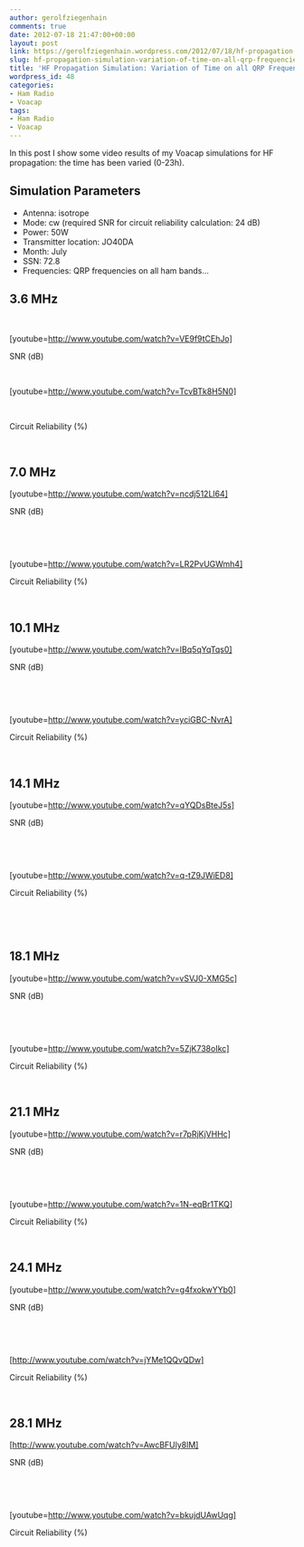 ```yaml
---
author: gerolfziegenhain
comments: true
date: 2012-07-18 21:47:00+00:00
layout: post
link: https://gerolfziegenhain.wordpress.com/2012/07/18/hf-propagation-simulation-variation-of-time-on-all-qrp-frequencies/
slug: hf-propagation-simulation-variation-of-time-on-all-qrp-frequencies
title: 'HF Propagation Simulation: Variation of Time on all QRP Frequencies'
wordpress_id: 48
categories:
- Ham Radio
- Voacap
tags:
- Ham Radio
- Voacap
---
```


In this post I show some video results of my Voacap simulations for HF propagation: the time has been varied (0-23h).

## Simulation Parameters

  * Antenna: isotrope
  * Mode: cw (required SNR for circuit reliability calculation: 24 dB)
  * Power: 50W
  * Transmitter location: JO40DA
  * Month: July
  * SSN: 72.8
  * Frequencies: QRP frequencies on all ham bands...

## 3.6 MHz

 

[youtube=http://www.youtube.com/watch?v=VE9f9tCEhJo]

SNR (dB)

 

[youtube=http://www.youtube.com/watch?v=TcvBTk8H5N0]

 

Circuit Reliability (%)

 

## 7.0 MHz

[youtube=http://www.youtube.com/watch?v=ncdj512Ll64]

SNR (dB)

 

 

[youtube=http://www.youtube.com/watch?v=LR2PvUGWmh4]

Circuit Reliability (%)

 

## 10.1 MHz

[youtube=http://www.youtube.com/watch?v=IBq5qYqTqs0]

SNR (dB)

 

 

[youtube=http://www.youtube.com/watch?v=yciGBC-NvrA]

Circuit Reliability (%)

 

## 14.1 MHz

[youtube=http://www.youtube.com/watch?v=qYQDsBteJ5s]

SNR (dB)

 

 

[youtube=http://www.youtube.com/watch?v=q-tZ9JWiED8]

Circuit Reliability (%)

 

 

## 18.1 MHz

[youtube=http://www.youtube.com/watch?v=vSVJ0-XMG5c]

SNR (dB)

 

 

[youtube=http://www.youtube.com/watch?v=5ZjK738oIkc]

Circuit Reliability (%)

 

## 21.1 MHz

[youtube=http://www.youtube.com/watch?v=r7pRjKjVHHc]

SNR (dB)

 

 

[youtube=http://www.youtube.com/watch?v=1N-eqBr1TKQ]

Circuit Reliability (%)

 

## 24.1 MHz

[youtube=http://www.youtube.com/watch?v=g4fxokwYYb0]

SNR (dB)

 

 

[http://www.youtube.com/watch?v=jYMe1QQvQDw]

Circuit Reliability (%)

 

## 28.1 MHz

[http://www.youtube.com/watch?v=AwcBFUly8lM]

SNR (dB)

 

 

[youtube=http://www.youtube.com/watch?v=bkujdUAwUqg]

Circuit Reliability (%)

 

 

 

 

 

 
